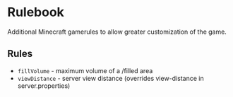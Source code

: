 # Rulebook

Additional Minecraft gamerules to allow greater customization of the game.

## Rules

- `fillVolume` - maximum volume of a /filled area
- `viewDistance` - server view distance (overrides view-distance in server.properties)
